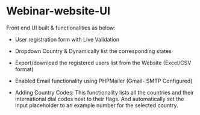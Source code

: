 # Webinar-website-UI

Front end UI built & functionalities as below:

- User registration form with Live Validation
- Dropdown Country & Dynamically list the corresponding states
- Export/download the registered users list from the Website (Excel/CSV format)
- Enabled Email functionality using PHPMailer (Gmail- SMTP Configured)

- Adding Country Codes:
This functionality lists all the countries and their international dial codes next to their flags. And automatically set the input placeholder to an example number for the selected country​.​




